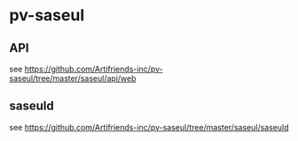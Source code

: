 # pv-saseul

## API

see https://github.com/Artifriends-inc/pv-saseul/tree/master/saseul/api/web

## saseuld

see https://github.com/Artifriends-inc/pv-saseul/tree/master/saseul/saseuld
